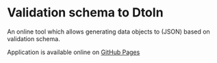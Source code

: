 # Validation schema to DtoIn
An online tool which allows generating data objects to (JSON) based on validation schema.

Application is available online on [GitHub Pages](https://jjetmar.github.io/validation-schema-to-dtoin)